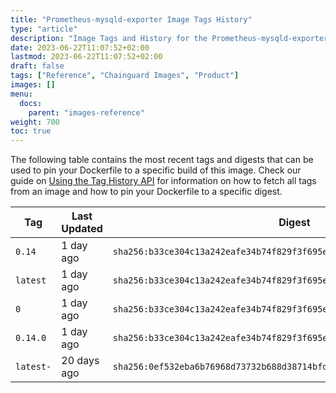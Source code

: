 ```yaml
---
title: "Prometheus-mysqld-exporter Image Tags History"
type: "article"
description: "Image Tags and History for the Prometheus-mysqld-exporter Chainguard Image"
date: 2023-06-22T11:07:52+02:00
lastmod: 2023-06-22T11:07:52+02:00
draft: false
tags: ["Reference", "Chainguard Images", "Product"]
images: []
menu:
  docs:
    parent: "images-reference"
weight: 700
toc: true
---
```


The following table contains the most recent tags and digests that can be used to pin your Dockerfile to a specific build of this image. Check our guide on [Using the Tag History API](/chainguard/chainguard-images/using-the-tag-history-api/) for information on how to fetch all tags from an image and how to pin your Dockerfile to a specific digest.

| Tag       | Last Updated | Digest                                                                    |
|-----------|--------------|---------------------------------------------------------------------------|
| `0.14`    | 1 day ago    | `sha256:b33ce304c13a242eafe34b74f829f3f695e7a12db660c311995732d4f2ed8e3c` |
| `latest`  | 1 day ago    | `sha256:b33ce304c13a242eafe34b74f829f3f695e7a12db660c311995732d4f2ed8e3c` |
| `0`       | 1 day ago    | `sha256:b33ce304c13a242eafe34b74f829f3f695e7a12db660c311995732d4f2ed8e3c` |
| `0.14.0`  | 1 day ago    | `sha256:b33ce304c13a242eafe34b74f829f3f695e7a12db660c311995732d4f2ed8e3c` |
| `latest-` | 20 days ago  | `sha256:0ef532eba6b76968d73732b688d38714bfd8688eda1968226035764939b38a33` |

